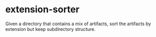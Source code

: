 # extension-sorter
Given a directory that contains a mix of artifacts, sort the artifacts by extension but keep subdirectory structure.
